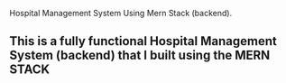 Hospital Management System Using Mern Stack (backend).

## This is a fully functional Hospital Management System (backend) that I built using the MERN STACK
